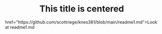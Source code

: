 <html>
<h1 style="text-align: center;">This title is centered</h1>
<p><a>href="https://github.com/scottriege/knes381/blob/main/readme1.md">Look at readme1.md</a>  </p>
</html>

